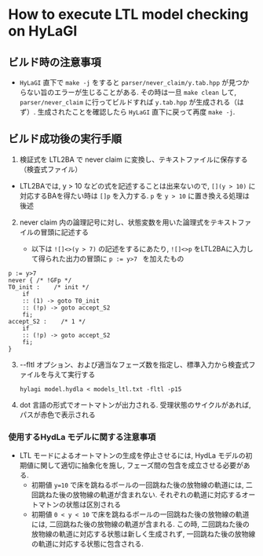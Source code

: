# How to execute LTL model checking on HyLaGI

## ビルド時の注意事項

- ```HyLaGI``` 直下で ```make -j``` をすると ```parser/never_claim/y.tab.hpp``` が見つからない旨のエラーが生じることがある. その時は一旦 ```make clean``` して, ```parser/never_claim``` に行ってビルドすれば ```y.tab.hpp``` が生成される（はず）. 生成されたことを確認したら ```HyLaGI``` 直下に戻って再度 ```make -j```.

## ビルド成功後の実行手順

1. 検証式を ​LTL2BA で never claim に変換し、テキストファイルに保存する（検査式ファイル）

- LTL2BAでは, y > 10 などの式を記述することは出来ないので, ```[](y > 10)``` に対応するBAを得たい時は ```[]p``` を入力する. ```p``` を ```y > 10``` に置き換える処理は後述

2. never claim 内の論理記号に対し、状態変数を用いた論理式をテキストファイルの冒頭に記述する

   - 以下は ```![]<>(y > 7)``` の記述をするにあたり, ```![]<>p``` をLTL2BAに入力して得られた出力の冒頭に ```p := y>7 ``` を加えたもの
  
```
p := y>7
never { /* !GFp */
T0_init :    /* init */
	if
	:: (1) -> goto T0_init
	:: (!p) -> goto accept_S2
	fi;
accept_S2 :    /* 1 */
	if
	:: (!p) -> goto accept_S2
	fi;
}
```
 
3. --fltl オプション、および適当なフェーズ数を指定し、標準入力から検査式ファイルを与えて実行する
   
   ``` hylagi model.hydla < models_ltl.txt -fltl -p15 ```

4. dot 言語の形式でオートマトンが出力される. 受理状態のサイクルがあれば, パスが赤色で表示される

### 使用するHydLa モデルに関する注意事項

- LTL モードによるオートマトンの生成を停止させるには, HydLa モデルの初期値に関して適切に抽象化を施し, フェーズ間の包含を成立させる必要がある.
  - 初期値 ```y=10``` で床を跳ねるボールの一回跳ねた後の放物線の軌道には, 二回跳ねた後の放物線の軌道が含まれない. それぞれの軌道に対応するオートマトンの状態は区別される
  - 初期値 ```0 < y < 10``` で床を跳ねるボールの一回跳ねた後の放物線の軌道には, 二回跳ねた後の放物線の軌道が含まれる. この時, 二回跳ねた後の放物線の軌道に対応する状態は新しく生成されず, 一回跳ねた後の放物線の軌道に対応する状態に包含される.
